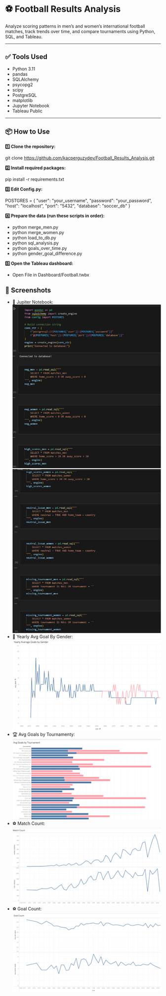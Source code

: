 # ⚽ Football Results Analysis

Analyze scoring patterns in men’s and women’s international football matches, track trends over time, and compare tournaments using Python, SQL, and Tableau.


---

## ✅ Tools Used

- Python 3.11
- pandas
- SQLAlchemy
- psycopg2
- scipy
- PostgreSQL
- matplotlib
- Jupyter Notebook
- Tableau Public

---

## 📦 How to Use

**1️⃣ Clone the repository:**

git clone https://github.com/kacperguzydev/Football_Results_Analysis.git

**2️⃣ Install required packages:**

pip install -r requirements.txt

**3️⃣ Edit Config.py:**

POSTGRES = {
    "user": "your_username",
    "password": "your_password",
    "host": "localhost",
    "port": "5432",
    "database": "soccer_db"
}

**4️⃣ Prepare the data (run these scripts in order):**
- python merge_men.py
- python merge_women.py
- python load_to_db.py
- python sql_analysis.py
- python goals_over_time.py
- python gender_goal_difference.py

**5️⃣ Open the Tableau dashboard:**
- Open File in Dashboard/Football.twbx
## 🚀 Screenshots
- 🔮 Jupiter Notebook:
![Notebook1](images/1.png)
![Notebook2y](images/2.png)
- 📅 Yearly Avg Goal By Gender:
![gender_goals](images/3.png)
- 🏆 Avg Goals by Tournamenty:
![tournament_goals](images/4.png)
- ⚽ Match Count:
![matches](images/5.png)
- ⚽ Goal Count:
![goal](images/6.png)
